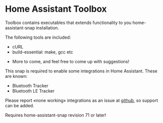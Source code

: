# Home Assistant Toolbox

Toolbox contains executables that extends functionality
to you home-assistant-snap installation.

The following tools are included:
- cURL
- build-essential: make, gcc etc
+ More to come, and feel free to come up with suggestions!

This snap is required to enable some integrations in Home Assistant. These are known:
- Bluetooth Tracker
- Bluetooth LE Tracker

Please report «none working» integrations as an issue 
at [github](https://github.com/home-assistant-snap/home-assistant-toolbox),
so support can be added.

Requires home-assistant-snap revision 71 or later!
